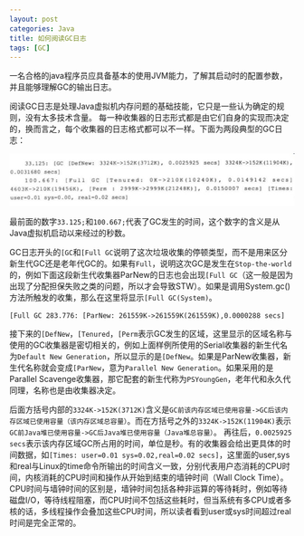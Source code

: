 ```yaml
---
layout: post
categories: Java
title: 如何阅读GC日志
tags: [GC]
---
```


一名合格的java程序员应具备基本的使用JVM能力，了解其启动时的配置参数，并且能够理解GC的输出日志。

<!--more-->

阅读GC日志是处理Java虚拟机内存问题的基础技能，它只是一些认为确定的规则，没有太多技术含量。 
每一种收集器的日志形式都是由它们自身的实现而决定的，换而言之，每个收集器的日志格式都可以不一样。下面为两段典型的GC日志：

![GC典型日志](/images/java_gc/GC.jpg)

最前面的数字`33.125;`和`100.667;`代表了GC发生的时间，这个数字的含义是从Java虚拟机启动以来经过的秒数。

GC日志开头的`[GC`和`[Full GC`说明了这次垃圾收集的停顿类型，而不是用来区分新生代GC还是老年代GC的。如果有`Full`，说明这次GC是发生在`Stop-the-world`的，例如下面这段新生代收集器ParNew的日志也会出现`[Full GC`（这一般是因为出现了分配担保失败之类的问题，所以才会导致STW）。如果是调用System.gc()方法所触发的收集，那么在这里将显示`[Full GC(System)`。

    [Full GC 283.776: [ParNew: 261559K->261559K(261559K),0.0000288 secs]

接下来的`[DefNew`，`[Tenured`，`[Perm`表示GC发生的区域，这里显示的区域名称与使用的GC收集器是密切相关的，例如上面样例所使用的Serial收集器的新生代名为`Default New Generation`，所以显示的是`[DefNew`。如果是ParNew收集器，新生代名称就会变成`[ParNew`，意为`Parallel New Generation`。如果采用的是Parallel Scavenge收集器，那它配套的新生代称为`PSYoungGen`，老年代和永久代同理，名称也是由收集器决定。

后面方括号内部的`3324K->152K(3712K)`含义是`GC前该内存区域已使用容量->GC后该内存区域已使用容量（该内存区域总容量）`。而在方括号之外的`3324K->152K(11904K)`表示`GC前Java堆已使用容量->GC后Java堆已使用容量（Java堆总容量）`。 
再往后，`0.0025925 secs`表示该内存区域GC所占用的时间，单位是秒。有的收集器会给出更具体的时间数据，如`[Times: user=0.01 sys=0.02,real=0.02 secs]`，这里面的user,sys和real与Linux的time命令所输出的时间含义一致，分别代表用户态消耗的CPU时间，内核消耗的CPU时间和操作从开始到结束的墙钟时间（Wall Clock Time）。CPU时间与墙钟时间的区别是，墙钟时间包括各种非运算的等待耗时，例如等待磁盘I/O，等待线程阻塞，而CPU时间不包括这些耗时，但当系统有多CPU或者多核的话，多线程操作会叠加这些CPU时间，所以读者看到user或sys时间超过real时间是完全正常的。


